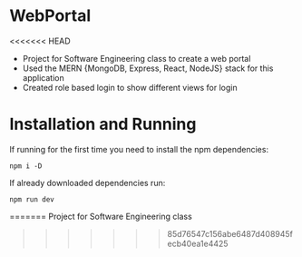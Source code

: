 # WebPortal 
<<<<<<< HEAD

- Project for Software Engineering class to create a web portal
- Used the MERN {MongoDB, Express, React, NodeJS} stack for this application
- Created role based login to show different views for login

# Installation and Running

If running for the first time you need to install the npm dependencies:

```
npm i -D
```
If already downloaded dependencies run:
```
npm run dev
```
=======
Project for Software Engineering class
>>>>>>> 85d76547c156abe6487d408945fecb40ea1e4425

